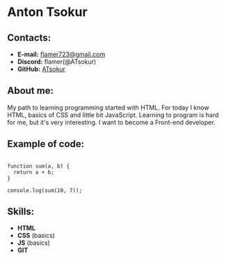 # Anton Tsokur

## Contacts:

- **E-mail:** flamer723@gmail.com
- **Discord:** flamer(@ATsokur)
- **GitHub:** [ATsokur](https://github.com/ATsokur)

## About me:

My path to learning programming started with HTML. For today I know HTML, basics of CSS and little bit JavaScript. Learning to program is hard for me, but it's very interesting. I want to become a Front-end developer.

## Example of code:

```

function sum(a, b) {
  return a + b;
}

console.log(sum(10, 7));
```

## Skills:

- **HTML**
- **CSS** (basics)
- **JS** (basics)
- **GIT**